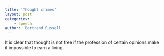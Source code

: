 ```yaml
---
title: 'Thought crimes'
layout: post
categories:
    - speech
author: 'Bertrand Russell'
---
```


It is clear that thought is not free if the profession of certain opinions make it impossible to earn a living.